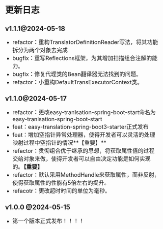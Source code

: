 <style>
    li{
 		 font-size: 18px; /* 设置默认的字体大小 */
	}
</style>


# 更新日志

## v1.1.1@2024-05-18

- refactor：重构TranslatorDefinitionReader写法，将其功能拆分为两个对象去完成
- bugfix：重写Reflections框架，为其增加扫描组合注解的能力。
- bugfix：修复代理类的Bean翻译器无法找到的问题。
- refactor：小重构DefaultTransExecutorContext类。

## v1.1.0@2024-05-17

- refactor：更改easy-tranlsation-spring-boot-start命名为easy-tranlsation-spring-boot-start
- feat：easy-translation-spring-boot3-starter正式发布
- feat：增加空指针异常处理器，使得开发者可以灵活的处理映射过程中空指针的情况**【重要】**
- refactor：贯彻组合优于继承的思想，将获取属性值的过程交给对象来做，使得开发者可以自由决定功能是如何实现的。**【重要】**
- refactor：默认采用MethodHandle来获取属性，而非反射，使得获取属性的性能有5倍左右的提升。
- refacotr：更改超时时间的单位为毫秒。

## v1.0.0 @2024-05-15

- 第一个版本正式发布！！！！

